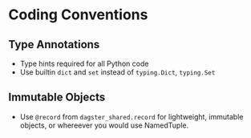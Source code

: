 # Coding Conventions

## Type Annotations

- Type hints required for all Python code
- Use builtin `dict` and `set` instead of `typing.Dict`, `typing.Set`

## Immutable Objects

- Use `@record` from `dagster_shared.record` for lightweight, immutable objects, or whereever you would use NamedTuple.
